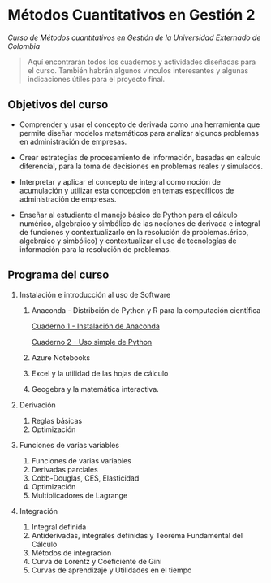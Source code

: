 # Métodos Cuantitativos en Gestión 2
*Curso de Métodos cuantitativos en Gestión de la Universidad Externado de Colombia*

> Aquí encontrarán todos los cuadernos y actividades diseñadas para el curso. También habrán algunos vinculos interesantes y algunas indicaciones útiles para el proyecto final.

## Objetivos del curso

* Comprender y usar el concepto de derivada como una herramienta que permite diseñar modelos matemáticos para analizar algunos problemas en administración de empresas.

* Crear estrategias de procesamiento de información, basadas en cálculo diferencial, para la toma de decisiones en problemas reales y simulados.

* Interpretar y aplicar el concepto de integral como noción de acumulación y utilizar esta concepción en temas específicos de administración de empresas.

* Enseñar al estudiante el manejo básico de Python para el cálculo numérico, algebraico y simbólico de las nociones de derivada e integral de funciones y contextualizarlo en la resolución de problemas.érico, algebraico y simbólico) y contextualizar el uso de tecnologías de información para la resolución de problemas.

## Programa del curso

 1. Instalación e introducción al uso de Software 
      1. Anaconda - Distribción de Python y R para la computación científica
    
         [Cuaderno 1 - Instalación de Anaconda](Cuadernos/M%C3%A9todos%20Cuantitativos%20en%20Gesti%C3%B3n%202020%20-%20Cuaderno%201.ipynb)
           
         [Cuaderno 2 - Uso simple de Python](Cuadernos/M%C3%A9todos%20Cuantitativos%20en%20Gesti%C3%B3n%202020%20-%20Cuaderno%202.ipynb)
    2. Azure Notebooks
    3. Excel y la utilidad de las hojas de cálculo
    4. Geogebra y la matemática interactiva.
    
2. Derivación
    1. Reglas básicas
    2. Optimización
    
3. Funciones de varias variables 
    1. Funciones de varias variables
    2. Derivadas parciales
    3. Cobb-Douglas, CES, Elasticidad
    4. Optimización
    5. Multiplicadores de Lagrange
    
4. Integración
    1. Integral definida
    2. Antiderivadas, integrales definidas y Teorema Fundamental del Cálculo 
    3. Métodos de integración
    4. Curva de Lorentz y Coeficiente de Gini
    5. Curvas de aprendizaje y Utilidades en el tiempo
    
